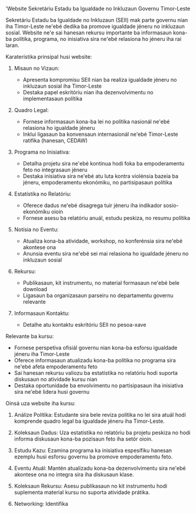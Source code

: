 'Website Sekretáriu Estadu ba Igualdade no Inkluzaun Governu Timor-Leste

Sekretáriu Estadu ba Igualdade no Inkluzaun (SEII) mak parte governu nian iha Timor-Leste ne'ebé dedika ba promove igualdade jéneru no inkluzaun sosial. Website ne'e sai hanesan rekursu importante ba informasaun kona-ba polítika, programa, no inisiativa sira ne'ebé relasiona ho jéneru iha rai laran.

Karaterístika prinsipal husi website:

1. Misaun no Vizaun:
   - Apresenta kompromisu SEII nian ba realiza igualdade jéneru no inkluzaun sosial iha Timor-Leste
   - Destaka papel eskritóriu nian iha dezenvolvimentu no implementasaun polítika

2. Quadro Legal:
   - Fornese informasaun kona-ba lei no polítika nasionál ne'ebé relasiona ho igualdade jéneru
   - Inklui ligasaun ba konvensaun internasionál ne'ebé Timor-Leste ratifika (hanesan, CEDAW)

3. Programa no Inisiativa:
   - Detalha projetu sira ne'ebé kontinua hodi foka ba empoderamentu feto no integrasaun jéneru
   - Destaka inisiativa sira ne'ebé atu luta kontra violénsia bazeia ba jéneru, empoderamentu ekonómiku, no partisipasaun polítika

4. Estatístika no Relatóriu:
   - Oferece dadus ne'ebé disagrega tuir jéneru iha indikador sosio-ekonómiku oioin
   - Fornese asesu ba relatóriu anuál, estudu peskiza, no resumu polítika

5. Notísia no Eventu:
   - Atualiza kona-ba atividade, workshop, no konferénsia sira ne'ebé akontese ona
   - Anunsia eventu sira ne'ebé sei mai relasiona ho igualdade jéneru no inkluzaun sosial

6. Rekursu:
   - Publikasaun, kit instrumentu, no material formasaun ne'ebé bele download
   - Ligasaun ba organizasaun parseiru no departamentu governu relevante

7. Informasaun Kontaktu:
   - Detalhe atu kontaktu eskritóriu SEII no pesoa-xave

Relevante ba kursu:

- Fornese perspetiva ofisiál governu nian kona-ba esforsu igualdade jéneru iha Timor-Leste
- Oferece informasaun atualizadu kona-ba polítika no programa sira ne'ebé afeta empoderamentu feto
- Sai hanesan rekursu valiozu ba estatístika no relatóriu hodi suporta diskusaun no atividade kursu nian
- Destaka oportunidade ba envolvimentu no partisipasaun iha inisiativa sira ne'ebé lidera husi governu

Oinsá uza website iha kursu:

1. Análize Polítika: Estudante sira bele reviza polítika no lei sira atuál hodi komprende quadro legal ba igualdade jéneru iha Timor-Leste.

2. Koleksaun Dadus: Uza estatístika no relatóriu ba projetu peskiza no hodi informa diskusaun kona-ba pozisaun feto iha setór oioin.

3. Estudu Kazu: Ezamina programa ka inisiativa espesífiku hanesan ezemplu husi esforsu governu ba promove empoderamentu feto.

4. Eventu Atuál: Mantén atualizadu kona-ba dezenvolvimentu sira ne'ebé akontese ona no integra sira iha diskusaun klase.

5. Koleksaun Rekursu: Asesu publikasaun no kit instrumentu hodi suplementa material kursu no suporta atividade prátika.

6. Networking: Identifika